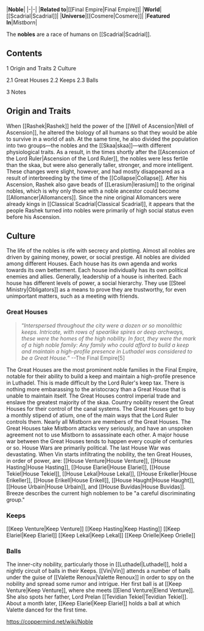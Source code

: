 |**Noble**|
|-|-|
|**Related to**|[[Final Empire\|Final Empire]]|
|**World**|[[Scadrial\|Scadrial]]|
|**Universe**|[[Cosmere\|Cosmere]]|
|**Featured In**|*Mistborn*|

The **nobles** are a race of humans on [[Scadrial\|Scadrial]].

## Contents

1 Origin and Traits
2 Culture

2.1 Great Houses
2.2 Keeps
2.3 Balls


3 Notes


## Origin and Traits
When [[Rashek\|Rashek]] held the power of the [[Well of Ascension\|Well of Ascension]], he altered the biology of all humans so that they would be able to survive in a world of ash. At the same time, he also divided the population into two groups—the nobles and the [[Skaa\|skaa]]—with different physiological traits. As a result, in the times shortly after the [[Ascension of the Lord Ruler\|Ascension of the Lord Ruler]], the nobles were less fertile than the skaa, but were also generally taller, stronger, and more intelligent. These changes were slight, however, and had mostly disappeared as a result of interbreeding by the time of the [[Collapse\|Collapse]]. After his Ascension, Rashek also gave beads of [[Lerasium\|lerasium]] to the original nobles, which is why only those with a noble ancestor could become [[Allomancer\|Allomancers]].
Since the nine original Allomancers were already kings in [[Classical Scadrial\|Classical Scadrial]], it appears that the people Rashek turned into nobles were primarily of high social status even before his Ascension.

## Culture
The life of the nobles is rife with secrecy and plotting. Almost all nobles are driven by gaining money, power, or social prestige.
All nobles are divided among different Houses. Each house has its own agenda and works towards its own betterment. Each house individually has its own political enemies and allies. Generally, leadership of a house is inherited.
Each house has different levels of power, a social hierarchy. They use [[Steel Ministry\|Obligators]] as a means to prove they are trustworthy, for even unimportant matters, such as a meeting with friends.

### Great Houses
>“*Interspersed throughout the city were a dozen or so monolithic keeps. Intricate, with rows of spearlike spires or deep archways, these were the homes of the high nobility. In fact, they were the mark of a high noble family: Any family who could afford to build a keep and maintain a high-profile presence in Luthadel was considered to be a Great House.*”
\--The Final Empire[5] 

The Great Houses are the most prominent noble families in the Final Empire, notable for their ability to build a keep and maintain a high-profile presence in Luthadel. This is made difficult by the Lord Ruler's keep tax. There is nothing more embarassing to the aristocracy than a Great House that is unable to maintain itself.
The Great Houses control imperial trade and enslave the greatest majority of the skaa. Country nobility resent the Great Houses for their control of the canal systems.
The Great Houses get to buy a monthly stipend of atium, one of the main ways that the Lord Ruler controls them. Nearly all Mistborn are members of the Great Houses. The Great Houses take Mistborn attacks very seriously, and have an unspoken agreement not to use Mistborn to assassinate each other.
A major house war between the Great Houses tends to happen every couple of centuries or so. House Wars are primarily political. The last House War was devastating.
When Vin starts infiltrating the nobility, the ten Great Houses, in order of power, are: [[House Venture\|House Venture]], [[House Hasting\|House Hasting]], [[House Elariel\|House Elariel]], [[House Tekiel\|House Tekiel]], [[House Lekal\|House Lekal]], [[House Erikeller\|House Erikeller]], [[House Erikell\|House Erikell]], [[House Haught\|House Haught]], [[House Urbain\|House Urbain]], and [[House Buvidas\|House Buvidas]]. Breeze describes the current high noblemen to be "a careful discriminating group."

### Keeps
[[Keep Venture\|Keep Venture]]
[[Keep Hasting\|Keep Hasting]]
[[Keep Elariel\|Keep Elariel]]
[[Keep Lekal\|Keep Lekal]]
[[Keep Orielle\|Keep Orielle]]
### Balls
The inner-city nobility, particularly those in [[Luthadel\|Luthadel]], hold a nightly circuit of balls in their Keeps. [[Vin\|Vin]] attends a number of balls under the guise of [[Valette Renoux\|Valette Renoux]] in order to spy on the nobility and spread some rumor and intrigue.
Her first ball is at [[Keep Venture\|Keep Venture]], where she meets [[Elend Venture\|Elend Venture]]. She also spots her father, Lord Prelan [[Tevidian Tekiel\|Tevidian Tekiel]].
About a month later, [[Keep Elariel\|Keep Elariel]] holds a ball at which Valette danced for the first time.



https://coppermind.net/wiki/Noble